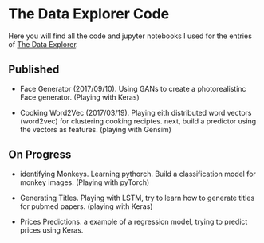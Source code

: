 # The Data Explorer Code

 Here you will find all the code and jupyter notebooks I used for the entries of [The Data Explorer](http://thedataexplorer.wordpress.com).

## Published 

* Face Generator (2017/09/10). Using GANs to create a photorealistinc Face generator. (Playing with Keras)

* Cooking Word2Vec (2017/03/19). Playing eith distributed word vectors (word2vec) for clustering cooking reciptes. next, build a predictor using the vectors as features. (playing with Gensim)

## On Progress

* identifying Monkeys. Learning pythorch. Build a classification model for monkey images. (Playing with pyTorch)

* Generating Titles. Playing with LSTM, try to learn how to generate titles for pubmed papers. (playing with Keras)

* Prices Predictions. a example of a regression model, trying to predict prices using Keras. 